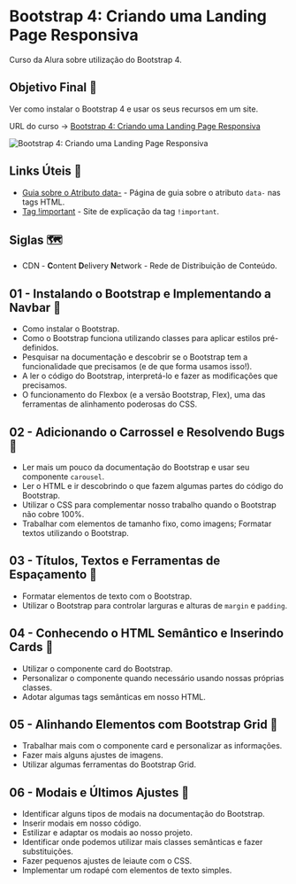 # Bootstrap 4: Criando uma Landing Page Responsiva

Curso da Alura sobre utilização do Bootstrap 4.

## Objetivo Final &#x1F3AF;

Ver como instalar o Bootstrap 4 e usar os seus recursos em um site.

URL do curso -> [Bootstrap 4: Criando uma Landing Page Responsiva](https://cursos.alura.com.br/course/bootstrap-landing-page)

![Bootstrap 4: Criando uma Landing Page Responsiva](https://www.alura.com.br/assets/api/share/curso-bootstrap-landing-page.png)

## Links Úteis &#x1F517;
* [Guia sobre o Atributo data-](https://webdesign.tutsplus.com/pt/tutorials/all-you-need-to-know-about-the-html5-data-attribute--webdesign-9642) - Página de guia sobre o atributo `data-` nas tags HTML.
* [Tag !important](https://css-tricks.com/when-using-important-is-the-right-choice/) - Site de explicação da tag `!important`.

## Siglas &#x1F5FA;
* CDN - **C**ontent **D**elivery **N**etwork - Rede de Distribuição de Conteúdo.

## 01 - Instalando o Bootstrap e Implementando a Navbar &#x1F516;
* Como instalar o Bootstrap.
* Como o Bootstrap funciona utilizando classes para aplicar estilos pré-definidos.
* Pesquisar na documentação e descobrir se o Bootstrap tem a funcionalidade que precisamos (e de que forma usamos isso!).
* A ler o código do Bootstrap, interpretá-lo e fazer as modificações que precisamos.
* O funcionamento do Flexbox (e a versão Bootstrap, Flex), uma das ferramentas de alinhamento poderosas do CSS.

## 02 - Adicionando o Carrossel e Resolvendo Bugs &#x1F516;
* Ler mais um pouco da documentação do Bootstrap e usar seu componente `carousel`.
* Ler o HTML e ir descobrindo o que fazem algumas partes do código do Bootstrap.
* Utilizar o CSS para complementar nosso trabalho quando o Bootstrap não cobre 100%.
* Trabalhar com elementos de tamanho fixo, como imagens; Formatar textos utilizando o Bootstrap.

## 03 - Títulos, Textos e Ferramentas de Espaçamento &#x1F516;
* Formatar elementos de texto com o Bootstrap.
* Utilizar o Bootstrap para controlar larguras e alturas de `margin` e `padding`.

## 04 - Conhecendo o HTML Semântico e Inserindo Cards &#x1F516;
* Utilizar o componente card do Bootstrap.
* Personalizar o componente quando necessário usando nossas próprias classes.
* Adotar algumas tags semânticas em nosso HTML.

## 05 - Alinhando Elementos com Bootstrap Grid &#x1F516;
* Trabalhar mais com o componente card e personalizar as informações.
* Fazer mais alguns ajustes de imagens.
* Utilizar algumas ferramentas do Bootstrap Grid.

## 06 - Modais e Últimos Ajustes &#x1F516;
* Identificar alguns tipos de modais na documentação do Bootstrap.
* Inserir modais em nosso código.
* Estilizar e adaptar os modais ao nosso projeto.
* Identificar onde podemos utilizar mais classes semânticas e fazer substituições.
* Fazer pequenos ajustes de leiaute com o CSS.
* Implementar um rodapé com elementos de texto simples.